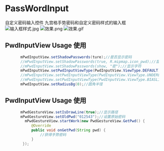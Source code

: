# PassWordInput
自定义密码输入控件
九宫格手势密码和自定义密码样式的输入框
![输入框样式.jpg](https://github.com/ldoublem/PassWordInput/blob/master/screen/inputtype.jpg)
![效果.png](https://github.com/ldoublem/PassWordInput/blob/master/screen/%E6%95%88%E6%9E%9C.png)
![效果.gif](https://github.com/ldoublem/PassWordInput/blob/master/screen/%E6%95%88%E6%9E%9C.gif)
## PwdInputView Usage 使用
```java
       mPwdInputView.setShadowPasswords(ture);//是否显示密码
       //mPwdInputView.setShadowPasswords(true, R.mipmap.icon_pwd);//显示图片
       //mPwdInputView.setShadowPasswords(show, "密");//显示字符
       mPwdInputView.setPwdInputViewType(PwdInputView.ViewType.DEFAULT);//默认圆环
       //mPwdInputView.setPwdInputViewType(PwdInputView.ViewType.UNDERLINE);//下划线
       //mPwdInputView.setPwdInputViewType(PwdInputView.ViewType.BIASLINE);//斜杠
       mPwdInputView.setRadiusBg(0);//圆角半径
```

## PwdInputView Usage 使用
```java
       mPwdGestureView.setIsDrawLine(true);//显示路径
       mPwdGestureView.setOldPwd("012543");//设置原始密码
         mPwdGestureView.startWork(new PwdGestureView.GetPwd() {
            @Override
            public void onGetPwd(String pwd) {
                //获得手势密码
            }
        });
```

